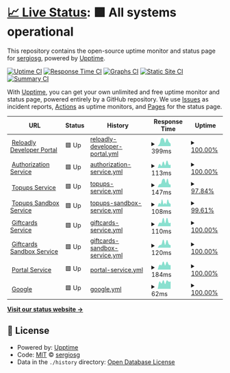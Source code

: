 # [📈 Live Status](https://sergiosg.github.io/poc-uptime): <!--live status--> **🟩 All systems operational**

This repository contains the open-source uptime monitor and status page for [sergiosg](https://sergiosg.github.io/poc-uptime), powered by [Upptime](https://github.com/upptime/upptime).

[![Uptime CI](https://github.com/sergiosg/poc-uptime/workflows/Uptime%20CI/badge.svg)](https://github.com/sergiosg/poc-uptime/actions?query=workflow%3A%22Uptime+CI%22)
[![Response Time CI](https://github.com/sergiosg/poc-uptime/workflows/Response%20Time%20CI/badge.svg)](https://github.com/sergiosg/poc-uptime/actions?query=workflow%3A%22Response+Time+CI%22)
[![Graphs CI](https://github.com/sergiosg/poc-uptime/workflows/Graphs%20CI/badge.svg)](https://github.com/sergiosg/poc-uptime/actions?query=workflow%3A%22Graphs+CI%22)
[![Static Site CI](https://github.com/sergiosg/poc-uptime/workflows/Static%20Site%20CI/badge.svg)](https://github.com/sergiosg/poc-uptime/actions?query=workflow%3A%22Static+Site+CI%22)
[![Summary CI](https://github.com/sergiosg/poc-uptime/workflows/Summary%20CI/badge.svg)](https://github.com/sergiosg/poc-uptime/actions?query=workflow%3A%22Summary+CI%22)

With [Upptime](https://upptime.js.org), you can get your own unlimited and free uptime monitor and status page, powered entirely by a GitHub repository. We use [Issues](https://github.com/sergiosg/poc-uptime/issues) as incident reports, [Actions](https://github.com/sergiosg/poc-uptime/actions) as uptime monitors, and [Pages](https://sergiosg.github.io/poc-uptime) for the status page.

<!--start: status pages-->
<!-- This summary is generated by Upptime (https://github.com/upptime/upptime) -->
<!-- Do not edit this manually, your changes will be overwritten -->
<!-- prettier-ignore -->
| URL | Status | History | Response Time | Uptime |
| --- | ------ | ------- | ------------- | ------ |
| <img alt="" src="https://favicons.githubusercontent.com/www.reloadly.com" height="13"> [Reloadly Developer Portal](https://www.reloadly.com) | 🟩 Up | [reloadly-developer-portal.yml](https://github.com/sergiosg/poc-uptime/commits/HEAD/history/reloadly-developer-portal.yml) | <details><summary><img alt="Response time graph" src="./graphs/reloadly-developer-portal/response-time-week.png" height="20"> 399ms</summary><br><a href="https://sergiosg.github.io/poc-uptime/history/reloadly-developer-portal"><img alt="Response time 354" src="https://img.shields.io/endpoint?url=https%3A%2F%2Fraw.githubusercontent.com%2Fsergiosg%2Fpoc-uptime%2FHEAD%2Fapi%2Freloadly-developer-portal%2Fresponse-time.json"></a><br><a href="https://sergiosg.github.io/poc-uptime/history/reloadly-developer-portal"><img alt="24-hour response time 134" src="https://img.shields.io/endpoint?url=https%3A%2F%2Fraw.githubusercontent.com%2Fsergiosg%2Fpoc-uptime%2FHEAD%2Fapi%2Freloadly-developer-portal%2Fresponse-time-day.json"></a><br><a href="https://sergiosg.github.io/poc-uptime/history/reloadly-developer-portal"><img alt="7-day response time 399" src="https://img.shields.io/endpoint?url=https%3A%2F%2Fraw.githubusercontent.com%2Fsergiosg%2Fpoc-uptime%2FHEAD%2Fapi%2Freloadly-developer-portal%2Fresponse-time-week.json"></a><br><a href="https://sergiosg.github.io/poc-uptime/history/reloadly-developer-portal"><img alt="30-day response time 417" src="https://img.shields.io/endpoint?url=https%3A%2F%2Fraw.githubusercontent.com%2Fsergiosg%2Fpoc-uptime%2FHEAD%2Fapi%2Freloadly-developer-portal%2Fresponse-time-month.json"></a><br><a href="https://sergiosg.github.io/poc-uptime/history/reloadly-developer-portal"><img alt="1-year response time 354" src="https://img.shields.io/endpoint?url=https%3A%2F%2Fraw.githubusercontent.com%2Fsergiosg%2Fpoc-uptime%2FHEAD%2Fapi%2Freloadly-developer-portal%2Fresponse-time-year.json"></a></details> | <details><summary><a href="https://sergiosg.github.io/poc-uptime/history/reloadly-developer-portal">100.00%</a></summary><a href="https://sergiosg.github.io/poc-uptime/history/reloadly-developer-portal"><img alt="All-time uptime 100.00%" src="https://img.shields.io/endpoint?url=https%3A%2F%2Fraw.githubusercontent.com%2Fsergiosg%2Fpoc-uptime%2FHEAD%2Fapi%2Freloadly-developer-portal%2Fuptime.json"></a><br><a href="https://sergiosg.github.io/poc-uptime/history/reloadly-developer-portal"><img alt="24-hour uptime 100.00%" src="https://img.shields.io/endpoint?url=https%3A%2F%2Fraw.githubusercontent.com%2Fsergiosg%2Fpoc-uptime%2FHEAD%2Fapi%2Freloadly-developer-portal%2Fuptime-day.json"></a><br><a href="https://sergiosg.github.io/poc-uptime/history/reloadly-developer-portal"><img alt="7-day uptime 100.00%" src="https://img.shields.io/endpoint?url=https%3A%2F%2Fraw.githubusercontent.com%2Fsergiosg%2Fpoc-uptime%2FHEAD%2Fapi%2Freloadly-developer-portal%2Fuptime-week.json"></a><br><a href="https://sergiosg.github.io/poc-uptime/history/reloadly-developer-portal"><img alt="30-day uptime 100.00%" src="https://img.shields.io/endpoint?url=https%3A%2F%2Fraw.githubusercontent.com%2Fsergiosg%2Fpoc-uptime%2FHEAD%2Fapi%2Freloadly-developer-portal%2Fuptime-month.json"></a><br><a href="https://sergiosg.github.io/poc-uptime/history/reloadly-developer-portal"><img alt="1-year uptime 100.00%" src="https://img.shields.io/endpoint?url=https%3A%2F%2Fraw.githubusercontent.com%2Fsergiosg%2Fpoc-uptime%2FHEAD%2Fapi%2Freloadly-developer-portal%2Fuptime-year.json"></a></details>
| <img alt="" src="https://favicons.githubusercontent.com/auth.reloadly.com" height="13"> [Authorization Service](https://auth.reloadly.com) | 🟩 Up | [authorization-service.yml](https://github.com/sergiosg/poc-uptime/commits/HEAD/history/authorization-service.yml) | <details><summary><img alt="Response time graph" src="./graphs/authorization-service/response-time-week.png" height="20"> 113ms</summary><br><a href="https://sergiosg.github.io/poc-uptime/history/authorization-service"><img alt="Response time 186" src="https://img.shields.io/endpoint?url=https%3A%2F%2Fraw.githubusercontent.com%2Fsergiosg%2Fpoc-uptime%2FHEAD%2Fapi%2Fauthorization-service%2Fresponse-time.json"></a><br><a href="https://sergiosg.github.io/poc-uptime/history/authorization-service"><img alt="24-hour response time 83" src="https://img.shields.io/endpoint?url=https%3A%2F%2Fraw.githubusercontent.com%2Fsergiosg%2Fpoc-uptime%2FHEAD%2Fapi%2Fauthorization-service%2Fresponse-time-day.json"></a><br><a href="https://sergiosg.github.io/poc-uptime/history/authorization-service"><img alt="7-day response time 113" src="https://img.shields.io/endpoint?url=https%3A%2F%2Fraw.githubusercontent.com%2Fsergiosg%2Fpoc-uptime%2FHEAD%2Fapi%2Fauthorization-service%2Fresponse-time-week.json"></a><br><a href="https://sergiosg.github.io/poc-uptime/history/authorization-service"><img alt="30-day response time 124" src="https://img.shields.io/endpoint?url=https%3A%2F%2Fraw.githubusercontent.com%2Fsergiosg%2Fpoc-uptime%2FHEAD%2Fapi%2Fauthorization-service%2Fresponse-time-month.json"></a><br><a href="https://sergiosg.github.io/poc-uptime/history/authorization-service"><img alt="1-year response time 186" src="https://img.shields.io/endpoint?url=https%3A%2F%2Fraw.githubusercontent.com%2Fsergiosg%2Fpoc-uptime%2FHEAD%2Fapi%2Fauthorization-service%2Fresponse-time-year.json"></a></details> | <details><summary><a href="https://sergiosg.github.io/poc-uptime/history/authorization-service">100.00%</a></summary><a href="https://sergiosg.github.io/poc-uptime/history/authorization-service"><img alt="All-time uptime 100.00%" src="https://img.shields.io/endpoint?url=https%3A%2F%2Fraw.githubusercontent.com%2Fsergiosg%2Fpoc-uptime%2FHEAD%2Fapi%2Fauthorization-service%2Fuptime.json"></a><br><a href="https://sergiosg.github.io/poc-uptime/history/authorization-service"><img alt="24-hour uptime 100.00%" src="https://img.shields.io/endpoint?url=https%3A%2F%2Fraw.githubusercontent.com%2Fsergiosg%2Fpoc-uptime%2FHEAD%2Fapi%2Fauthorization-service%2Fuptime-day.json"></a><br><a href="https://sergiosg.github.io/poc-uptime/history/authorization-service"><img alt="7-day uptime 100.00%" src="https://img.shields.io/endpoint?url=https%3A%2F%2Fraw.githubusercontent.com%2Fsergiosg%2Fpoc-uptime%2FHEAD%2Fapi%2Fauthorization-service%2Fuptime-week.json"></a><br><a href="https://sergiosg.github.io/poc-uptime/history/authorization-service"><img alt="30-day uptime 100.00%" src="https://img.shields.io/endpoint?url=https%3A%2F%2Fraw.githubusercontent.com%2Fsergiosg%2Fpoc-uptime%2FHEAD%2Fapi%2Fauthorization-service%2Fuptime-month.json"></a><br><a href="https://sergiosg.github.io/poc-uptime/history/authorization-service"><img alt="1-year uptime 100.00%" src="https://img.shields.io/endpoint?url=https%3A%2F%2Fraw.githubusercontent.com%2Fsergiosg%2Fpoc-uptime%2FHEAD%2Fapi%2Fauthorization-service%2Fuptime-year.json"></a></details>
| <img alt="" src="https://favicons.githubusercontent.com/topups.reloadly.com" height="13"> [Topups Service](https://topups.reloadly.com) | 🟩 Up | [topups-service.yml](https://github.com/sergiosg/poc-uptime/commits/HEAD/history/topups-service.yml) | <details><summary><img alt="Response time graph" src="./graphs/topups-service/response-time-week.png" height="20"> 147ms</summary><br><a href="https://sergiosg.github.io/poc-uptime/history/topups-service"><img alt="Response time 207" src="https://img.shields.io/endpoint?url=https%3A%2F%2Fraw.githubusercontent.com%2Fsergiosg%2Fpoc-uptime%2FHEAD%2Fapi%2Ftopups-service%2Fresponse-time.json"></a><br><a href="https://sergiosg.github.io/poc-uptime/history/topups-service"><img alt="24-hour response time 62" src="https://img.shields.io/endpoint?url=https%3A%2F%2Fraw.githubusercontent.com%2Fsergiosg%2Fpoc-uptime%2FHEAD%2Fapi%2Ftopups-service%2Fresponse-time-day.json"></a><br><a href="https://sergiosg.github.io/poc-uptime/history/topups-service"><img alt="7-day response time 147" src="https://img.shields.io/endpoint?url=https%3A%2F%2Fraw.githubusercontent.com%2Fsergiosg%2Fpoc-uptime%2FHEAD%2Fapi%2Ftopups-service%2Fresponse-time-week.json"></a><br><a href="https://sergiosg.github.io/poc-uptime/history/topups-service"><img alt="30-day response time 148" src="https://img.shields.io/endpoint?url=https%3A%2F%2Fraw.githubusercontent.com%2Fsergiosg%2Fpoc-uptime%2FHEAD%2Fapi%2Ftopups-service%2Fresponse-time-month.json"></a><br><a href="https://sergiosg.github.io/poc-uptime/history/topups-service"><img alt="1-year response time 207" src="https://img.shields.io/endpoint?url=https%3A%2F%2Fraw.githubusercontent.com%2Fsergiosg%2Fpoc-uptime%2FHEAD%2Fapi%2Ftopups-service%2Fresponse-time-year.json"></a></details> | <details><summary><a href="https://sergiosg.github.io/poc-uptime/history/topups-service">97.84%</a></summary><a href="https://sergiosg.github.io/poc-uptime/history/topups-service"><img alt="All-time uptime 99.78%" src="https://img.shields.io/endpoint?url=https%3A%2F%2Fraw.githubusercontent.com%2Fsergiosg%2Fpoc-uptime%2FHEAD%2Fapi%2Ftopups-service%2Fuptime.json"></a><br><a href="https://sergiosg.github.io/poc-uptime/history/topups-service"><img alt="24-hour uptime 100.00%" src="https://img.shields.io/endpoint?url=https%3A%2F%2Fraw.githubusercontent.com%2Fsergiosg%2Fpoc-uptime%2FHEAD%2Fapi%2Ftopups-service%2Fuptime-day.json"></a><br><a href="https://sergiosg.github.io/poc-uptime/history/topups-service"><img alt="7-day uptime 97.84%" src="https://img.shields.io/endpoint?url=https%3A%2F%2Fraw.githubusercontent.com%2Fsergiosg%2Fpoc-uptime%2FHEAD%2Fapi%2Ftopups-service%2Fuptime-week.json"></a><br><a href="https://sergiosg.github.io/poc-uptime/history/topups-service"><img alt="30-day uptime 99.50%" src="https://img.shields.io/endpoint?url=https%3A%2F%2Fraw.githubusercontent.com%2Fsergiosg%2Fpoc-uptime%2FHEAD%2Fapi%2Ftopups-service%2Fuptime-month.json"></a><br><a href="https://sergiosg.github.io/poc-uptime/history/topups-service"><img alt="1-year uptime 99.78%" src="https://img.shields.io/endpoint?url=https%3A%2F%2Fraw.githubusercontent.com%2Fsergiosg%2Fpoc-uptime%2FHEAD%2Fapi%2Ftopups-service%2Fuptime-year.json"></a></details>
| <img alt="" src="https://favicons.githubusercontent.com/topups-sandbox.reloadly.com" height="13"> [Topups Sandbox Service](https://topups-sandbox.reloadly.com) | 🟩 Up | [topups-sandbox-service.yml](https://github.com/sergiosg/poc-uptime/commits/HEAD/history/topups-sandbox-service.yml) | <details><summary><img alt="Response time graph" src="./graphs/topups-sandbox-service/response-time-week.png" height="20"> 108ms</summary><br><a href="https://sergiosg.github.io/poc-uptime/history/topups-sandbox-service"><img alt="Response time 197" src="https://img.shields.io/endpoint?url=https%3A%2F%2Fraw.githubusercontent.com%2Fsergiosg%2Fpoc-uptime%2FHEAD%2Fapi%2Ftopups-sandbox-service%2Fresponse-time.json"></a><br><a href="https://sergiosg.github.io/poc-uptime/history/topups-sandbox-service"><img alt="24-hour response time 100" src="https://img.shields.io/endpoint?url=https%3A%2F%2Fraw.githubusercontent.com%2Fsergiosg%2Fpoc-uptime%2FHEAD%2Fapi%2Ftopups-sandbox-service%2Fresponse-time-day.json"></a><br><a href="https://sergiosg.github.io/poc-uptime/history/topups-sandbox-service"><img alt="7-day response time 108" src="https://img.shields.io/endpoint?url=https%3A%2F%2Fraw.githubusercontent.com%2Fsergiosg%2Fpoc-uptime%2FHEAD%2Fapi%2Ftopups-sandbox-service%2Fresponse-time-week.json"></a><br><a href="https://sergiosg.github.io/poc-uptime/history/topups-sandbox-service"><img alt="30-day response time 143" src="https://img.shields.io/endpoint?url=https%3A%2F%2Fraw.githubusercontent.com%2Fsergiosg%2Fpoc-uptime%2FHEAD%2Fapi%2Ftopups-sandbox-service%2Fresponse-time-month.json"></a><br><a href="https://sergiosg.github.io/poc-uptime/history/topups-sandbox-service"><img alt="1-year response time 197" src="https://img.shields.io/endpoint?url=https%3A%2F%2Fraw.githubusercontent.com%2Fsergiosg%2Fpoc-uptime%2FHEAD%2Fapi%2Ftopups-sandbox-service%2Fresponse-time-year.json"></a></details> | <details><summary><a href="https://sergiosg.github.io/poc-uptime/history/topups-sandbox-service">99.61%</a></summary><a href="https://sergiosg.github.io/poc-uptime/history/topups-sandbox-service"><img alt="All-time uptime 99.86%" src="https://img.shields.io/endpoint?url=https%3A%2F%2Fraw.githubusercontent.com%2Fsergiosg%2Fpoc-uptime%2FHEAD%2Fapi%2Ftopups-sandbox-service%2Fuptime.json"></a><br><a href="https://sergiosg.github.io/poc-uptime/history/topups-sandbox-service"><img alt="24-hour uptime 100.00%" src="https://img.shields.io/endpoint?url=https%3A%2F%2Fraw.githubusercontent.com%2Fsergiosg%2Fpoc-uptime%2FHEAD%2Fapi%2Ftopups-sandbox-service%2Fuptime-day.json"></a><br><a href="https://sergiosg.github.io/poc-uptime/history/topups-sandbox-service"><img alt="7-day uptime 99.61%" src="https://img.shields.io/endpoint?url=https%3A%2F%2Fraw.githubusercontent.com%2Fsergiosg%2Fpoc-uptime%2FHEAD%2Fapi%2Ftopups-sandbox-service%2Fuptime-week.json"></a><br><a href="https://sergiosg.github.io/poc-uptime/history/topups-sandbox-service"><img alt="30-day uptime 99.67%" src="https://img.shields.io/endpoint?url=https%3A%2F%2Fraw.githubusercontent.com%2Fsergiosg%2Fpoc-uptime%2FHEAD%2Fapi%2Ftopups-sandbox-service%2Fuptime-month.json"></a><br><a href="https://sergiosg.github.io/poc-uptime/history/topups-sandbox-service"><img alt="1-year uptime 99.86%" src="https://img.shields.io/endpoint?url=https%3A%2F%2Fraw.githubusercontent.com%2Fsergiosg%2Fpoc-uptime%2FHEAD%2Fapi%2Ftopups-sandbox-service%2Fuptime-year.json"></a></details>
| <img alt="" src="https://favicons.githubusercontent.com/giftcards.reloadly.com" height="13"> [Giftcards Service](https://giftcards.reloadly.com) | 🟩 Up | [giftcards-service.yml](https://github.com/sergiosg/poc-uptime/commits/HEAD/history/giftcards-service.yml) | <details><summary><img alt="Response time graph" src="./graphs/giftcards-service/response-time-week.png" height="20"> 110ms</summary><br><a href="https://sergiosg.github.io/poc-uptime/history/giftcards-service"><img alt="Response time 174" src="https://img.shields.io/endpoint?url=https%3A%2F%2Fraw.githubusercontent.com%2Fsergiosg%2Fpoc-uptime%2FHEAD%2Fapi%2Fgiftcards-service%2Fresponse-time.json"></a><br><a href="https://sergiosg.github.io/poc-uptime/history/giftcards-service"><img alt="24-hour response time 82" src="https://img.shields.io/endpoint?url=https%3A%2F%2Fraw.githubusercontent.com%2Fsergiosg%2Fpoc-uptime%2FHEAD%2Fapi%2Fgiftcards-service%2Fresponse-time-day.json"></a><br><a href="https://sergiosg.github.io/poc-uptime/history/giftcards-service"><img alt="7-day response time 110" src="https://img.shields.io/endpoint?url=https%3A%2F%2Fraw.githubusercontent.com%2Fsergiosg%2Fpoc-uptime%2FHEAD%2Fapi%2Fgiftcards-service%2Fresponse-time-week.json"></a><br><a href="https://sergiosg.github.io/poc-uptime/history/giftcards-service"><img alt="30-day response time 122" src="https://img.shields.io/endpoint?url=https%3A%2F%2Fraw.githubusercontent.com%2Fsergiosg%2Fpoc-uptime%2FHEAD%2Fapi%2Fgiftcards-service%2Fresponse-time-month.json"></a><br><a href="https://sergiosg.github.io/poc-uptime/history/giftcards-service"><img alt="1-year response time 174" src="https://img.shields.io/endpoint?url=https%3A%2F%2Fraw.githubusercontent.com%2Fsergiosg%2Fpoc-uptime%2FHEAD%2Fapi%2Fgiftcards-service%2Fresponse-time-year.json"></a></details> | <details><summary><a href="https://sergiosg.github.io/poc-uptime/history/giftcards-service">100.00%</a></summary><a href="https://sergiosg.github.io/poc-uptime/history/giftcards-service"><img alt="All-time uptime 99.98%" src="https://img.shields.io/endpoint?url=https%3A%2F%2Fraw.githubusercontent.com%2Fsergiosg%2Fpoc-uptime%2FHEAD%2Fapi%2Fgiftcards-service%2Fuptime.json"></a><br><a href="https://sergiosg.github.io/poc-uptime/history/giftcards-service"><img alt="24-hour uptime 100.00%" src="https://img.shields.io/endpoint?url=https%3A%2F%2Fraw.githubusercontent.com%2Fsergiosg%2Fpoc-uptime%2FHEAD%2Fapi%2Fgiftcards-service%2Fuptime-day.json"></a><br><a href="https://sergiosg.github.io/poc-uptime/history/giftcards-service"><img alt="7-day uptime 100.00%" src="https://img.shields.io/endpoint?url=https%3A%2F%2Fraw.githubusercontent.com%2Fsergiosg%2Fpoc-uptime%2FHEAD%2Fapi%2Fgiftcards-service%2Fuptime-week.json"></a><br><a href="https://sergiosg.github.io/poc-uptime/history/giftcards-service"><img alt="30-day uptime 100.00%" src="https://img.shields.io/endpoint?url=https%3A%2F%2Fraw.githubusercontent.com%2Fsergiosg%2Fpoc-uptime%2FHEAD%2Fapi%2Fgiftcards-service%2Fuptime-month.json"></a><br><a href="https://sergiosg.github.io/poc-uptime/history/giftcards-service"><img alt="1-year uptime 99.98%" src="https://img.shields.io/endpoint?url=https%3A%2F%2Fraw.githubusercontent.com%2Fsergiosg%2Fpoc-uptime%2FHEAD%2Fapi%2Fgiftcards-service%2Fuptime-year.json"></a></details>
| <img alt="" src="https://favicons.githubusercontent.com/giftcards-sandbox.reloadly.com" height="13"> [Giftcards Sandbox Service](https://giftcards-sandbox.reloadly.com) | 🟩 Up | [giftcards-sandbox-service.yml](https://github.com/sergiosg/poc-uptime/commits/HEAD/history/giftcards-sandbox-service.yml) | <details><summary><img alt="Response time graph" src="./graphs/giftcards-sandbox-service/response-time-week.png" height="20"> 120ms</summary><br><a href="https://sergiosg.github.io/poc-uptime/history/giftcards-sandbox-service"><img alt="Response time 167" src="https://img.shields.io/endpoint?url=https%3A%2F%2Fraw.githubusercontent.com%2Fsergiosg%2Fpoc-uptime%2FHEAD%2Fapi%2Fgiftcards-sandbox-service%2Fresponse-time.json"></a><br><a href="https://sergiosg.github.io/poc-uptime/history/giftcards-sandbox-service"><img alt="24-hour response time 49" src="https://img.shields.io/endpoint?url=https%3A%2F%2Fraw.githubusercontent.com%2Fsergiosg%2Fpoc-uptime%2FHEAD%2Fapi%2Fgiftcards-sandbox-service%2Fresponse-time-day.json"></a><br><a href="https://sergiosg.github.io/poc-uptime/history/giftcards-sandbox-service"><img alt="7-day response time 120" src="https://img.shields.io/endpoint?url=https%3A%2F%2Fraw.githubusercontent.com%2Fsergiosg%2Fpoc-uptime%2FHEAD%2Fapi%2Fgiftcards-sandbox-service%2Fresponse-time-week.json"></a><br><a href="https://sergiosg.github.io/poc-uptime/history/giftcards-sandbox-service"><img alt="30-day response time 125" src="https://img.shields.io/endpoint?url=https%3A%2F%2Fraw.githubusercontent.com%2Fsergiosg%2Fpoc-uptime%2FHEAD%2Fapi%2Fgiftcards-sandbox-service%2Fresponse-time-month.json"></a><br><a href="https://sergiosg.github.io/poc-uptime/history/giftcards-sandbox-service"><img alt="1-year response time 167" src="https://img.shields.io/endpoint?url=https%3A%2F%2Fraw.githubusercontent.com%2Fsergiosg%2Fpoc-uptime%2FHEAD%2Fapi%2Fgiftcards-sandbox-service%2Fresponse-time-year.json"></a></details> | <details><summary><a href="https://sergiosg.github.io/poc-uptime/history/giftcards-sandbox-service">100.00%</a></summary><a href="https://sergiosg.github.io/poc-uptime/history/giftcards-sandbox-service"><img alt="All-time uptime 99.98%" src="https://img.shields.io/endpoint?url=https%3A%2F%2Fraw.githubusercontent.com%2Fsergiosg%2Fpoc-uptime%2FHEAD%2Fapi%2Fgiftcards-sandbox-service%2Fuptime.json"></a><br><a href="https://sergiosg.github.io/poc-uptime/history/giftcards-sandbox-service"><img alt="24-hour uptime 100.00%" src="https://img.shields.io/endpoint?url=https%3A%2F%2Fraw.githubusercontent.com%2Fsergiosg%2Fpoc-uptime%2FHEAD%2Fapi%2Fgiftcards-sandbox-service%2Fuptime-day.json"></a><br><a href="https://sergiosg.github.io/poc-uptime/history/giftcards-sandbox-service"><img alt="7-day uptime 100.00%" src="https://img.shields.io/endpoint?url=https%3A%2F%2Fraw.githubusercontent.com%2Fsergiosg%2Fpoc-uptime%2FHEAD%2Fapi%2Fgiftcards-sandbox-service%2Fuptime-week.json"></a><br><a href="https://sergiosg.github.io/poc-uptime/history/giftcards-sandbox-service"><img alt="30-day uptime 100.00%" src="https://img.shields.io/endpoint?url=https%3A%2F%2Fraw.githubusercontent.com%2Fsergiosg%2Fpoc-uptime%2FHEAD%2Fapi%2Fgiftcards-sandbox-service%2Fuptime-month.json"></a><br><a href="https://sergiosg.github.io/poc-uptime/history/giftcards-sandbox-service"><img alt="1-year uptime 99.98%" src="https://img.shields.io/endpoint?url=https%3A%2F%2Fraw.githubusercontent.com%2Fsergiosg%2Fpoc-uptime%2FHEAD%2Fapi%2Fgiftcards-sandbox-service%2Fuptime-year.json"></a></details>
| <img alt="" src="https://favicons.githubusercontent.com/portal2.reloadly.com" height="13"> [Portal Service](https://portal2.reloadly.com) | 🟩 Up | [portal-service.yml](https://github.com/sergiosg/poc-uptime/commits/HEAD/history/portal-service.yml) | <details><summary><img alt="Response time graph" src="./graphs/portal-service/response-time-week.png" height="20"> 184ms</summary><br><a href="https://sergiosg.github.io/poc-uptime/history/portal-service"><img alt="Response time 261" src="https://img.shields.io/endpoint?url=https%3A%2F%2Fraw.githubusercontent.com%2Fsergiosg%2Fpoc-uptime%2FHEAD%2Fapi%2Fportal-service%2Fresponse-time.json"></a><br><a href="https://sergiosg.github.io/poc-uptime/history/portal-service"><img alt="24-hour response time 143" src="https://img.shields.io/endpoint?url=https%3A%2F%2Fraw.githubusercontent.com%2Fsergiosg%2Fpoc-uptime%2FHEAD%2Fapi%2Fportal-service%2Fresponse-time-day.json"></a><br><a href="https://sergiosg.github.io/poc-uptime/history/portal-service"><img alt="7-day response time 184" src="https://img.shields.io/endpoint?url=https%3A%2F%2Fraw.githubusercontent.com%2Fsergiosg%2Fpoc-uptime%2FHEAD%2Fapi%2Fportal-service%2Fresponse-time-week.json"></a><br><a href="https://sergiosg.github.io/poc-uptime/history/portal-service"><img alt="30-day response time 191" src="https://img.shields.io/endpoint?url=https%3A%2F%2Fraw.githubusercontent.com%2Fsergiosg%2Fpoc-uptime%2FHEAD%2Fapi%2Fportal-service%2Fresponse-time-month.json"></a><br><a href="https://sergiosg.github.io/poc-uptime/history/portal-service"><img alt="1-year response time 261" src="https://img.shields.io/endpoint?url=https%3A%2F%2Fraw.githubusercontent.com%2Fsergiosg%2Fpoc-uptime%2FHEAD%2Fapi%2Fportal-service%2Fresponse-time-year.json"></a></details> | <details><summary><a href="https://sergiosg.github.io/poc-uptime/history/portal-service">100.00%</a></summary><a href="https://sergiosg.github.io/poc-uptime/history/portal-service"><img alt="All-time uptime 100.00%" src="https://img.shields.io/endpoint?url=https%3A%2F%2Fraw.githubusercontent.com%2Fsergiosg%2Fpoc-uptime%2FHEAD%2Fapi%2Fportal-service%2Fuptime.json"></a><br><a href="https://sergiosg.github.io/poc-uptime/history/portal-service"><img alt="24-hour uptime 100.00%" src="https://img.shields.io/endpoint?url=https%3A%2F%2Fraw.githubusercontent.com%2Fsergiosg%2Fpoc-uptime%2FHEAD%2Fapi%2Fportal-service%2Fuptime-day.json"></a><br><a href="https://sergiosg.github.io/poc-uptime/history/portal-service"><img alt="7-day uptime 100.00%" src="https://img.shields.io/endpoint?url=https%3A%2F%2Fraw.githubusercontent.com%2Fsergiosg%2Fpoc-uptime%2FHEAD%2Fapi%2Fportal-service%2Fuptime-week.json"></a><br><a href="https://sergiosg.github.io/poc-uptime/history/portal-service"><img alt="30-day uptime 100.00%" src="https://img.shields.io/endpoint?url=https%3A%2F%2Fraw.githubusercontent.com%2Fsergiosg%2Fpoc-uptime%2FHEAD%2Fapi%2Fportal-service%2Fuptime-month.json"></a><br><a href="https://sergiosg.github.io/poc-uptime/history/portal-service"><img alt="1-year uptime 100.00%" src="https://img.shields.io/endpoint?url=https%3A%2F%2Fraw.githubusercontent.com%2Fsergiosg%2Fpoc-uptime%2FHEAD%2Fapi%2Fportal-service%2Fuptime-year.json"></a></details>
| <img alt="" src="https://favicons.githubusercontent.com/www.google.com" height="13"> [Google](https://www.google.com) | 🟩 Up | [google.yml](https://github.com/sergiosg/poc-uptime/commits/HEAD/history/google.yml) | <details><summary><img alt="Response time graph" src="./graphs/google/response-time-week.png" height="20"> 62ms</summary><br><a href="https://sergiosg.github.io/poc-uptime/history/google"><img alt="Response time 74" src="https://img.shields.io/endpoint?url=https%3A%2F%2Fraw.githubusercontent.com%2Fsergiosg%2Fpoc-uptime%2FHEAD%2Fapi%2Fgoogle%2Fresponse-time.json"></a><br><a href="https://sergiosg.github.io/poc-uptime/history/google"><img alt="24-hour response time 50" src="https://img.shields.io/endpoint?url=https%3A%2F%2Fraw.githubusercontent.com%2Fsergiosg%2Fpoc-uptime%2FHEAD%2Fapi%2Fgoogle%2Fresponse-time-day.json"></a><br><a href="https://sergiosg.github.io/poc-uptime/history/google"><img alt="7-day response time 62" src="https://img.shields.io/endpoint?url=https%3A%2F%2Fraw.githubusercontent.com%2Fsergiosg%2Fpoc-uptime%2FHEAD%2Fapi%2Fgoogle%2Fresponse-time-week.json"></a><br><a href="https://sergiosg.github.io/poc-uptime/history/google"><img alt="30-day response time 70" src="https://img.shields.io/endpoint?url=https%3A%2F%2Fraw.githubusercontent.com%2Fsergiosg%2Fpoc-uptime%2FHEAD%2Fapi%2Fgoogle%2Fresponse-time-month.json"></a><br><a href="https://sergiosg.github.io/poc-uptime/history/google"><img alt="1-year response time 74" src="https://img.shields.io/endpoint?url=https%3A%2F%2Fraw.githubusercontent.com%2Fsergiosg%2Fpoc-uptime%2FHEAD%2Fapi%2Fgoogle%2Fresponse-time-year.json"></a></details> | <details><summary><a href="https://sergiosg.github.io/poc-uptime/history/google">100.00%</a></summary><a href="https://sergiosg.github.io/poc-uptime/history/google"><img alt="All-time uptime 100.00%" src="https://img.shields.io/endpoint?url=https%3A%2F%2Fraw.githubusercontent.com%2Fsergiosg%2Fpoc-uptime%2FHEAD%2Fapi%2Fgoogle%2Fuptime.json"></a><br><a href="https://sergiosg.github.io/poc-uptime/history/google"><img alt="24-hour uptime 100.00%" src="https://img.shields.io/endpoint?url=https%3A%2F%2Fraw.githubusercontent.com%2Fsergiosg%2Fpoc-uptime%2FHEAD%2Fapi%2Fgoogle%2Fuptime-day.json"></a><br><a href="https://sergiosg.github.io/poc-uptime/history/google"><img alt="7-day uptime 100.00%" src="https://img.shields.io/endpoint?url=https%3A%2F%2Fraw.githubusercontent.com%2Fsergiosg%2Fpoc-uptime%2FHEAD%2Fapi%2Fgoogle%2Fuptime-week.json"></a><br><a href="https://sergiosg.github.io/poc-uptime/history/google"><img alt="30-day uptime 100.00%" src="https://img.shields.io/endpoint?url=https%3A%2F%2Fraw.githubusercontent.com%2Fsergiosg%2Fpoc-uptime%2FHEAD%2Fapi%2Fgoogle%2Fuptime-month.json"></a><br><a href="https://sergiosg.github.io/poc-uptime/history/google"><img alt="1-year uptime 100.00%" src="https://img.shields.io/endpoint?url=https%3A%2F%2Fraw.githubusercontent.com%2Fsergiosg%2Fpoc-uptime%2FHEAD%2Fapi%2Fgoogle%2Fuptime-year.json"></a></details>

<!--end: status pages-->

[**Visit our status website →**](https://sergiosg.github.io/poc-uptime)

## 📄 License

- Powered by: [Upptime](https://github.com/upptime/upptime)
- Code: [MIT](./LICENSE) © [sergiosg](https://sergiosg.github.io/poc-uptime)
- Data in the `./history` directory: [Open Database License](https://opendatacommons.org/licenses/odbl/1-0/)
